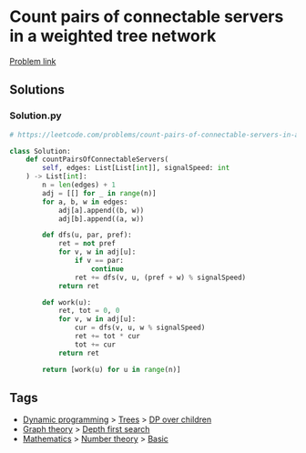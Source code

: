 # Count pairs of connectable servers in a weighted tree network

[Problem link](https://leetcode.com/problems/count-pairs-of-connectable-servers-in-a-weighted-tree-network/)

## Solutions


### Solution.py
```py
# https://leetcode.com/problems/count-pairs-of-connectable-servers-in-a-weighted-tree-network/

class Solution:
    def countPairsOfConnectableServers(
        self, edges: List[List[int]], signalSpeed: int
    ) -> List[int]:
        n = len(edges) + 1
        adj = [[] for _ in range(n)]
        for a, b, w in edges:
            adj[a].append((b, w))
            adj[b].append((a, w))

        def dfs(u, par, pref):
            ret = not pref
            for v, w in adj[u]:
                if v == par:
                    continue
                ret += dfs(v, u, (pref + w) % signalSpeed)
            return ret

        def work(u):
            ret, tot = 0, 0
            for v, w in adj[u]:
                cur = dfs(v, u, w % signalSpeed)
                ret += tot * cur
                tot += cur
            return ret

        return [work(u) for u in range(n)]
```
## Tags

* [Dynamic programming](/README.md#Dynamic_programming) > [Trees](/README.md#Dynamic_programming-Trees) > [DP over children](/README.md#Dynamic_programming-Trees-DP_over_children)
* [Graph theory](/README.md#Graph_theory) > [Depth first search](/README.md#Graph_theory-Depth_first_search)
* [Mathematics](/README.md#Mathematics) > [Number theory](/README.md#Mathematics-Number_theory) > [Basic](/README.md#Mathematics-Number_theory-Basic)
